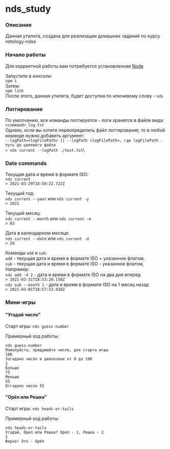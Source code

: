 # nds_study
### Описание
Данная утилита, создана для реализации домашних заданий по курсу netology-ndse

### Начало работы
Для корректной работы вам потребуется установленная [Node](https://nodejs.org/en/)

Запустите в консоли:\
`npm i`\
Затем:\
`npm link`\
После этого, данная утилита, будет доступна по ключевому слову - `nds`
### Логгирование
По умолчанию, все команды логгируется - логи хранятся в файле вида:\
`<command>_log.txt`\
Однако, если вы хотите переопределить файл логгирования, то в любой команде нужно добавить аргумент:\
`--logPath=<logFilePath> || --logPath <logFilePath>, где logFilePath - путь до целевого файла`\
`> nds current --logPath ./test.txt`\

### Date commands

Текущая дата и время в формате ISO:  
`nds current`\
`> 2021-03-29T18:50:22.722Z`

Текущий год:  
`nds current --year` или `nds current -y`\
`> 2021`

Текущий месяц:  
`nds current --month` или `nds current -m`\
`> 03`

Дата в календарном месяце:  
`nds current --date` или `nds current -d`\
`> 29`

Команды `add` и `sub`:\
`add` - текущая дата и время в формате ISO + указанное флагом,\
`sub` - текущая дата и время в формате ISO - указанное флагом,\
Например:\
`nds add -d 2` - дата и время в формате ISO на два дня вперед\
`> 2021-03-31T18:53:20.158Z`\
`nds sub --month 1` - дата и время в формате ISO на 1 месяц назад\
`> 2021-03-01T18:57:53.038Z`

### Мини-игры

#### "Угадай число"

Старт игры: `nds guess-number`

Примерный ход работы:
```
nds guess-number
Пожалуйста, придумайте число, для старта игры
100
Загадано число в диапазоне от 0 до 100
1
Больше
75
Меньше
55
Отгадано число 55
```

#### "Орёл или Решка"

Старт игры: `nds heads-or-tails`

Примерный ход работы:
```
nds heads-or-tails
Угадай, Орел или Решка? Орел - 1, Решка - 2
1
Верно! Это - Орёл
```
